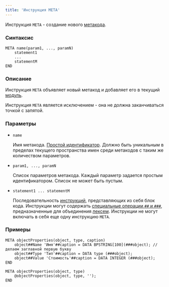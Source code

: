 ```yaml
---
title: 'Инструкция META'
---
```


Инструкция `META` - создание нового [метакода](Metaprogramming.md#metacode).

### Синтаксис

    META name(param1, ..., paramN)
        statement1
        ...
        statementM
    END

### Описание

Инструкция `META` объявляет новый метакод и добавляет его в текущий [модуль](Modules.md). 

Инструкция `МЕТА` является исключением - она не должна заканчиваться точкой с запятой.  

### Параметры

- `name`

    Имя метакода. [Простой идентификатор](IDs.md). Должно быть уникальным в пределах текущего пространства имен среди метакодов с таким же количеством параметров.

- `param1, ..., paramN`

    Список параметров метакода. Каждый параметр задается простым идентификатором. Список не может быть пустым.

- `statement1 ... statementM`

    Последовательность [инструкций](Instructions.md), представляющих из себя блок кода. Инструкции могут содержать [специальные операции `##` и `###`](Metaprogramming.md#concat), предназначенные для объединения [лексем](Tokens.md). Инструкции не могут включать в себя еще одну инструкцию `META`.

### Примеры

```lsf
META objectProperties(object, type, caption)
    object##Name 'Имя'##caption = DATA BPSTRING[100](###object); // делаем заглавной первую букву
    object##Type 'Тип'##caption = DATA type (###object);
    object##Value 'Стоимость'##caption = DATA INTEGER (###object);
END

META objectProperties(object, type)
    @objectProperties(object, type, '');
END
```
